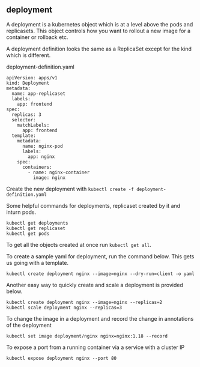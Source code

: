 ## deployment

A deployment is a kubernetes object which is at a level above the pods and replicasets.
This object controls how you want to rollout a new image for a container or rollback etc.

A deployment definition looks the same as a ReplicaSet except for the kind which is different.

deployment-definition.yaml
```
apiVersion: apps/v1
kind: Deployment
metadata:
  name: app-replicaset
  labels:
    app: frontend
spec:
  replicas: 3
  selector:
    matchLabels:
      app: frontend
  template:
    metadata:
      name: nginx-pod
      labels:
        app: nginx
    spec:
      containers:
        - name: nginx-container
          image: nginx
```

Create the new deployment with
`kubectl create -f deployment-definition.yaml`

Some helpful commands for deployments, replicaset created by it and inturn pods.
```
kubectl get deployments
kubectl get replicaset
kubectl get pods
```

To get all the objects created at once run `kubectl get all`.

To create a sample yaml for deployment, run the command below. This gets us going with a template.
```
kubectl create deployment nginx --image=nginx --dry-run=client -o yaml
```

Another easy way to quickly create and scale a deployment is provided below.
```
kubectl create deployment nginx --image=nginx --replicas=2
kubectl scale deployment nginx --replicas=3
```

To change the image in a deployment and record the change in annotations of the deployment
```
kubectl set image deployment/nginx nginx=nginx:1.18 --record
```

To expose a port from a running container via a service with a cluster IP
```
kubectl expose deployment nginx --port 80
```
